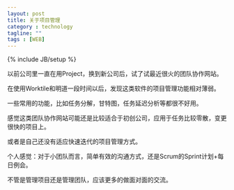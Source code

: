 ```yaml
---
layout: post
title: 关于项目管理
category : technology
tagline: ""
tags : [WEB]
---
```

{% include JB/setup %}

以前公司里一直在用Project，换到新公司后，试了试最近很火的团队协作网站。

在使用Worktile和明道一段时间以后，发现这类软件的项目管理功能相对薄弱。

一些常用的功能，比如任务分解，甘特图，任务延迟分析等都很不好用。

感觉这类团队协作网站可能还是比较适合于初创公司，应用于任务比较零散，变更很快的项目上。

或者是自己还没有适应快速迭代的项目管理方式。

个人感觉：对于小团队而言，简单有效的沟通方式，还是Scrum的Sprint计划+每日例会。

不管是管理项目还是管理团队，应该更多的做面对面的交流。